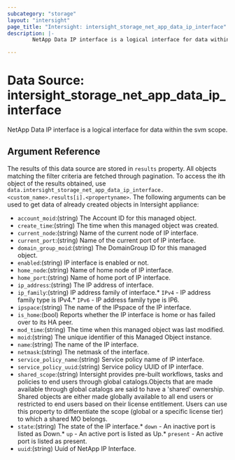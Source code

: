 ```yaml
---
subcategory: "storage"
layout: "intersight"
page_title: "Intersight: intersight_storage_net_app_data_ip_interface"
description: |-
        NetApp Data IP interface is a logical interface for data within the svm scope.

---
```


# Data Source: intersight_storage_net_app_data_ip_interface
NetApp Data IP interface is a logical interface for data within the svm scope.
## Argument Reference
The results of this data source are stored in `results` property.
All objects matching the filter criteria are fetched through pagination.
To access the ith object of the results obtained, use `data.intersight_storage_net_app_data_ip_interface.<custom_name>.results[i].<propertyname>`.
The following arguments can be used to get data of already created objects in Intersight appliance:
* `account_moid`:(string) The Account ID for this managed object. 
* `create_time`:(string) The time when this managed object was created. 
* `current_node`:(string) Name of the current node of IP interface. 
* `current_port`:(string) Name of the current port of IP interface. 
* `domain_group_moid`:(string) The DomainGroup ID for this managed object. 
* `enabled`:(string) IP interface is enabled or not. 
* `home_node`:(string) Name of home node of IP interface. 
* `home_port`:(string) Name of home port of IP interface. 
* `ip_address`:(string) The IP address of interface. 
* `ip_family`:(string) IP address family of interface.* `IPv4` - IP address family type is IPv4.* `IPv6` - IP address family type is IP6. 
* `ipspace`:(string) The name of the IPspace of the IP interface. 
* `is_home`:(bool) Reports whether the IP interface is home or has failed over to its HA peer. 
* `mod_time`:(string) The time when this managed object was last modified. 
* `moid`:(string) The unique identifier of this Managed Object instance. 
* `name`:(string) The name of the IP interface. 
* `netmask`:(string) The netmask of the interface. 
* `service_policy_name`:(string) Service policy name of IP interface. 
* `service_policy_uuid`:(string) Service policy UUID of IP interface. 
* `shared_scope`:(string) Intersight provides pre-built workflows, tasks and policies to end users through global catalogs.Objects that are made available through global catalogs are said to have a 'shared' ownership. Shared objects are either made globally available to all end users or restricted to end users based on their license entitlement. Users can use this property to differentiate the scope (global or a specific license tier) to which a shared MO belongs. 
* `state`:(string) The state of the IP interface.* `down` - An inactive port is listed as Down.* `up` - An active port is listed as Up.* `present` - An active port is listed as present. 
* `uuid`:(string) Uuid of NetApp IP Interface. 
 
